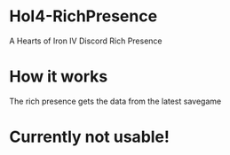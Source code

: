 # HoI4-RichPresence
A Hearts of Iron IV Discord Rich Presence

# How it works
The rich presence gets the data from the latest savegame

# Currently not usable!
 
